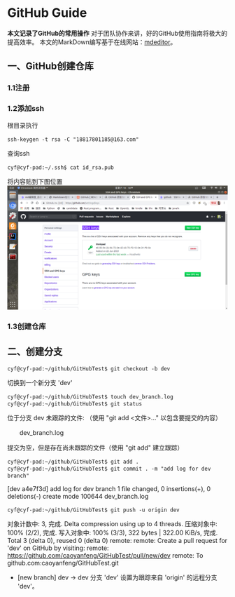 # GitHub Guide
**本文记录了GitHub的常用操作**
对于团队协作来讲，好的GitHub使用指南将极大的提高效率。
本文的MarkDown编写基于在线网站：[mdeditor](https://www.mdeditor.com/)。
## 一、GitHub创建仓库
### 1.1注册
### 1.2添加ssh
根目录执行

    ssh-keygen -t rsa -C "18817801185@163.com"
查询ssh

    cyf@cyf-pad:~/.ssh$ cat id_rsa.pub
将内容贴到下图位置
![image](https://github.com/caoyanfeng/GitHubTest/blob/master/images/add_ssh.png)
### 1.3创建仓库
## 二、创建分支

    cyf@cyf-pad:~/github/GitHubTest$ git checkout -b dev
切换到一个新分支 'dev'

    cyf@cyf-pad:~/github/GitHubTest$ touch dev_branch.log
    cyf@cyf-pad:~/github/GitHubTest$ git status
位于分支 dev
未跟踪的文件:
  （使用 "git add <文件>..." 以包含要提交的内容）

　　dev_branch.log

提交为空，但是存在尚未跟踪的文件（使用 "git add" 建立跟踪）

    cyf@cyf-pad:~/github/GitHubTest$ git add .
    cyf@cyf-pad:~/github/GitHubTest$ git commit . -m "add log for dev branch"
[dev a4e7f3d] add log for dev branch
 1 file changed, 0 insertions(+), 0 deletions(-)
 create mode 100644 dev_branch.log

    cyf@cyf-pad:~/github/GitHubTest$ git push -u origin dev
对象计数中: 3, 完成.
Delta compression using up to 4 threads.
压缩对象中: 100% (2/2), 完成.
写入对象中: 100% (3/3), 322 bytes | 322.00 KiB/s, 完成.
Total 3 (delta 0), reused 0 (delta 0)
remote: 
remote: Create a pull request for 'dev' on GitHub by visiting:
remote:      https://github.com/caoyanfeng/GitHubTest/pull/new/dev
remote: 
To github.com:caoyanfeng/GitHubTest.git
 * [new branch]      dev -> dev
分支 'dev' 设置为跟踪来自 'origin' 的远程分支 'dev'。
